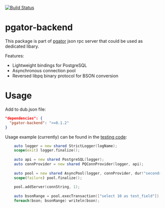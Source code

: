 [![Build Status](https://travis-ci.org/DSoftOut/pgator-backend.svg?branch=master)](https://travis-ci.org/DSoftOut/pgator-backend)

pgator-backend
==============

This package is part of [pgator](https://github.com/DSoftOut/pgator) json rpc server that could be used as dedicated libary.

Features:
* Lightweight bindings for PostgreSQL
* Asynchronous connection pool
* Reversed libpq binary protocol for BSON conversion

Usage
======
Add to dub.json file:
```Json
"dependencies": {
  "pgator-backend": ">=0.1.2"
}
```

Usage example (currently) can be found in the [testing code](https://github.com/DSoftOut/pgator-backend/blob/master/source/pgator/test/test2.d):
```D
    auto logger = new shared StrictLogger(logName);
    scope(exit) logger.finalize();
    
    auto api = new shared PostgreSQL(logger);
    auto connProvider = new shared PQConnProvider(logger, api);
    
    auto pool = new shared AsyncPool(logger, connProvider, dur!"seconds"(1), dur!"seconds"(5), dur!"seconds"(3));
    scope(failure) pool.finalize();
    
    pool.addServer(connString, 1);
    
    auto bsonRange = pool.execTransaction(["select 10 as test_field"]);
    foreach(bson; bsonRange) writeln(bson);
```

